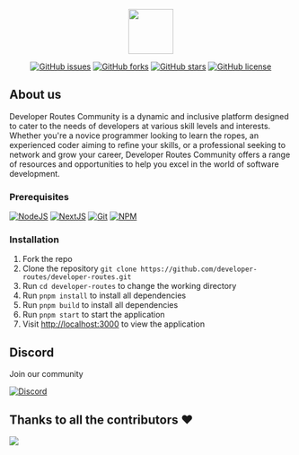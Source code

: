 <p align="center">
  <img  src="https://github.com/developer-routes/developer-routes/blob/b84ba135719830feb380eec3ef2c4e9d7f525e2f/images/dev-route.png" height="80">
</p>

<p align="center">
<a href="https://github.com/developer-routes/developer-routes/issues"><img alt="GitHub issues" src="https://img.shields.io/github/issues/developer-routes/developer-routes"></a>
<a href="https://github.com/developer-routes/developer-routes/forks"><img alt="GitHub forks" src="https://img.shields.io/github/forks/developer-routes/developer-routes"></a>
<a href="https://github.com/developer-routes/developer-routes/stargazers"><img alt="GitHub stars" src="https://img.shields.io/github/stars/developer-routes/developer-routes"></a>
<a href="https://github.com/developer-routes/developer-routes/blob/main/LICENSE"><img alt="GitHub license" src="https://img.shields.io/github/license/developer-routes/developer-routes"></a>
</p>

## About us
Developer Routes Community is a dynamic and inclusive platform designed to cater to the needs of developers at various skill levels and interests. 
Whether you're a novice programmer looking to learn the ropes, an experienced coder aiming to refine your skills, or a professional seeking to network and grow your career, 
Developer Routes Community offers a range of resources and opportunities to help you excel in the world of software development.
### Prerequisites

<p>
  
  [![NodeJS](https://img.shields.io/badge/next.js-6DA55F?style=for-the-badge&logo=next.js&logoColor=white)](https://nextjs.org/)
  [![NextJS](https://img.shields.io/badge/node.js-6DA55F?style=for-the-badge&logo=node.js&logoColor=white)](https://nodejs.org/en/download/)
  [![Git](https://img.shields.io/badge/git-%23F05033.svg?style=for-the-badge&logo=git&logoColor=white)](https://git-scm.com/downloads)
  [![NPM](https://img.shields.io/badge/PNPM-%23000000.svg?style=for-the-badge&logo=pnpm&logoColor=white)](https://pnpm.io/)

</p>
 
 ### Installation

1. Fork the repo
2. Clone the repository `git clone https://github.com/developer-routes/developer-routes.git`
3. Run `cd developer-routes` to change the working directory
4. Run `pnpm install` to install all dependencies
5. Run `pnpm build` to install all dependencies
6. Run `pnpm start` to start the application
7. Visit [http://localhost:3000](http://localhost:3000) to view the application

## Discord
Join our community

[![Discord](https://img.shields.io/badge/discord-%23000000.svg?style=for-the-badge&logo=discord&logoColor=white)](https://discord.gg/gpAyfqVQJX)

## Thanks to all the contributors ❤️

<img src="https://contrib.rocks/image?repo=developer-routes/developer-routes"/>
